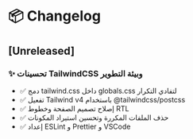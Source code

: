 # 📦 Changelog

## [Unreleased]

### ✨ تحسينات TailwindCSS وبيئة التطوير

- ✅ دمج tailwind.css داخل globals.css لتفادي التكرار
- ✅ تفعيل Tailwind v4 باستخدام @tailwindcss/postcss
- ✅ إصلاح تصميم الصفحة وخطوط RTL
- ✅ حذف الملفات المكررة وتحسين استيراد المكونات
- ✅ إعداد ESLint و Prettier و VSCode

